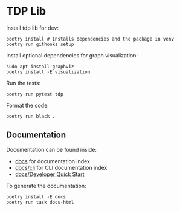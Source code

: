 # TDP Lib

Install tdp lib for dev:
```
poetry install # Installs dependencies and the package in venv
poetry run githooks setup
```

Install optional dependencies for graph visualization:
```
sudo apt install graphviz
poetry install -E visualization
```

Run the tests:
```
poetry run pytest tdp
```

Format the code:
```
poetry run black .
```

## Documentation

Documentation can be found inside:

* [docs](docs/developer/index.rst) for documentation index
* [docs/cli](docs/developer/cli/index.rst) for CLI documentation index
* [docs/Developer Quick Start](docs/developer/cli/developer_quick_start.rst)

To generate the documentation:

```
poetry install -E docs
poetry run task docs-html
```
